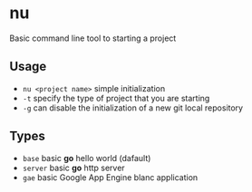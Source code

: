 # nu
Basic command line tool to starting a project

## Usage

- `nu <project name>` simple initialization
- `-t` specify the type of project that you are starting
- `-g` can disable the initialization of a new git local repository

## Types

- `base` basic **go** hello world (dafault)
- `server` basic **go** http server
- `gae` basic Google App Engine blanc application
